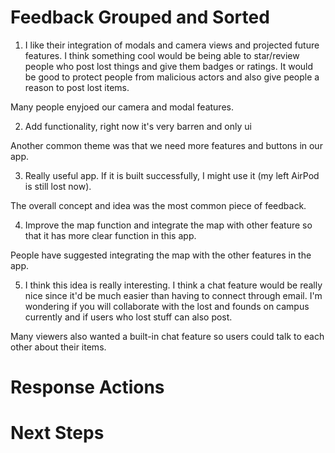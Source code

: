 # Feedback Grouped and Sorted

1) I like their integration of modals and camera views and projected future features. I think something cool would be being able to star/review people who post lost things and give them badges or ratings. It would be good to protect people from malicious actors and also give people a reason to post lost items.

Many people enyjoed our camera and modal features. 

2) Add functionality, right now it's very barren and only ui

Another common theme was that we need more features and buttons in our app. 

3) Really useful app. If it is built successfully, I might use it (my left AirPod is still lost now).

The overall concept and idea was the most common piece of feedback. 

4) Improve the map function and integrate the map with other feature so that it has more clear function in this app.

People have suggested integrating the map with the other features in the app. 

5) I think this idea is really interesting. I think a chat feature would be really nice since it'd be much easier than having to connect through email. I'm wondering if you will collaborate with the lost and founds on campus currently and if users who lost stuff can also post.

Many viewers also wanted a built-in chat feature so users could talk to each other about their items. 

# Response Actions

# Next Steps



